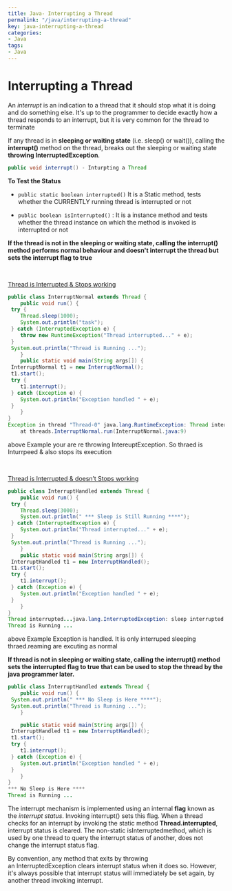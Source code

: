 ```yaml
---
title: Java- Interrupting a Thread
permalink: "/java/interrupting-a-thread"
key: java-interrupting-a-thread
categories:
- Java
tags:
- Java
---
```


Interrupting a Thread
========================

An *interrupt* is an indication to a thread that it should stop what it is doing
and do something else. It's up to the programmer to decide exactly how a thread
responds to an interrupt, but it is very common for the thread to terminate

If any thread is in **sleeping or waiting state** (i.e. sleep() or wait()),
calling the **interrupt()** method on the thread, breaks out the sleeping or
waiting state **throwing InterruptedException**.

```java
public void interrupt() - Inturpting a Thread
```


**To Test the Status**
-   `public static boolean interrupted()` It is a Static method, tests whether
    the CURRENTLY running thread is interrupted or not

-   `public boolean isInterrupted()` : It is a instance method and tests
    whether the thread instance on which the method is invoked is interrupted or
    not

**If the thread is not in the sleeping or waiting state, calling the interrupt()
method performs normal behaviour and doesn't interrupt the thread but sets the
interrupt flag to true**

<br>

<u>Thread is Interrupted & Stops working</u>
```java
public class InterruptNormal extends Thread {
	public void run() {
 try {
 	Thread.sleep(1000);
 	System.out.println("task");
 } catch (InterruptedException e) {
 	throw new RuntimeException("Thread interrupted..." + e);
 }
 System.out.println("Thread is Running ...");
	}
	public static void main(String args[]) {
 InterruptNormal t1 = new InterruptNormal();
 t1.start();
 try {
 	t1.interrupt();
 } catch (Exception e) {
 	System.out.println("Exception handled " + e);
 }
	}
}
Exception in thread "Thread-0" java.lang.RuntimeException: Thread interrupted...java.lang.InterruptedException: sleep interrupted
	at threads.InterruptNormal.run(InterruptNormal.java:9)
```
above Example your are re throwing IntereuptException. So thraed is Inturrpeed &
also stops its execution

<br>

<u>Thread is Interrupted & doesn’t Stops working</u>
```java
public class InterruptHandled extends Thread {
	public void run() {
 try {
 	Thread.sleep(3000);
 	System.out.println(" *** Sleep is Still Running ****");
 } catch (InterruptedException e) {
 	System.out.println("Thread interrupted..." + e);
 }
 System.out.println("Thread is Running ...");
	}
	public static void main(String args[]) {
 InterruptHandled t1 = new InterruptHandled();
 t1.start();
 try {
 	t1.interrupt();
 } catch (Exception e) {
 	System.out.println("Exception handled " + e);
 }
	}
}
Thread interrupted...java.lang.InterruptedException: sleep interrupted
Thread is Running ...
```
above Example Exception is handled. It is only interruped sleeping
thraed.reaming are excuting as normal

**If thread is not in sleeping or waiting state, calling the interrupt() method
sets the interrupted flag to true that can be used to stop the thread by the
java programmer later.**
```java
public class InterruptHandled extends Thread {
	public void run() {  
 System.out.println(" *** No Sleep is Here ****");  
 System.out.println("Thread is Running ...");
	}

	public static void main(String args[]) {
 InterruptHandled t1 = new InterruptHandled();
 t1.start();
 try {
 	t1.interrupt();
 } catch (Exception e) {
 	System.out.println("Exception handled " + e);
 }
	}
}
*** No Sleep is Here ****
Thread is Running ...
```


The interrupt mechanism is implemented using an internal **flag** known as
the *interrupt status*. Invoking interrupt() sets this flag. When a thread
checks for an interrupt by invoking the static method **Thread.interrupted**,
interrupt status is cleared. The non-static isInterruptedmethod, which is used
by one thread to query the interrupt status of another, does not change the
interrupt status flag.

By convention, any method that exits by throwing an InterruptedException clears
interrupt status when it does so. However, it's always possible that interrupt
status will immediately be set again, by another thread invoking interrupt.
